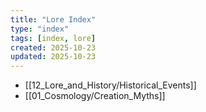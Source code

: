```yaml
---
title: "Lore Index"
type: "index"
tags: [index, lore]
created: 2025-10-23
updated: 2025-10-23
---
```

- [[12_Lore_and_History/Historical_Events]]
- [[01_Cosmology/Creation_Myths]]

